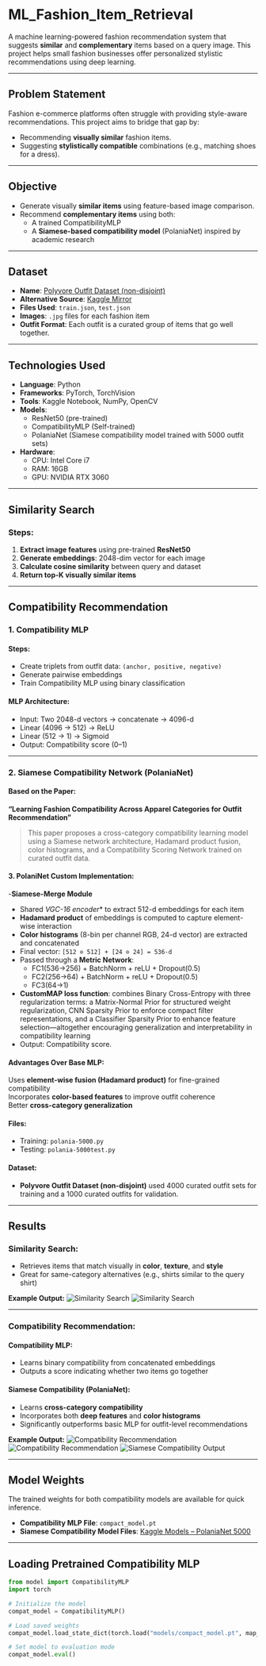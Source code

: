 # ML_Fashion_Item_Retrieval

A machine learning-powered fashion recommendation system that suggests **similar** and **complementary** items based on a query image. This project helps small fashion businesses offer personalized stylistic recommendations using deep learning.

---

## Problem Statement

Fashion e-commerce platforms often struggle with providing style-aware recommendations. This project aims to bridge that gap by:
- Recommending **visually similar** fashion items.
- Suggesting **stylistically compatible** combinations (e.g., matching shoes for a dress).

---

## Objective

- Generate visually **similar items** using feature-based image comparison.
- Recommend **complementary items** using both:
  - A trained CompatibilityMLP
  - A **Siamese-based compatibility model** (PolaniaNet) inspired by academic research

---

## Dataset

- **Name**: [Polyvore Outfit Dataset (non-disjoint)](https://github.com/xthan/polyvore-dataset)
- **Alternative Source**: [Kaggle Mirror](https://www.kaggle.com/datasets/enisteper1/polyvore-outfit-dataset)
- **Files Used**: `train.json`, `test.json`
- **Images**: `.jpg` files for each fashion item
- **Outfit Format**: Each outfit is a curated group of items that go well together.

---

## Technologies Used

- **Language**: Python
- **Frameworks**: PyTorch, TorchVision
- **Tools**: Kaggle Notebook, NumPy, OpenCV
- **Models**:
  - ResNet50 (pre-trained)
  - CompatibilityMLP (Self-trained)
  - PolaniaNet (Siamese compatibility model trained with 5000 outfit sets)
- **Hardware**: 
  - CPU: Intel Core i7  
  - RAM: 16GB  
  - GPU: NVIDIA RTX 3060

---

##  Similarity Search

### Steps:
1. **Extract image features** using pre-trained **ResNet50**  
2. **Generate embeddings**: 2048-dim vector for each image  
3. **Calculate cosine similarity** between query and dataset  
4. **Return top-K visually similar items**

---

##  Compatibility Recommendation

### 1. Compatibility MLP

#### Steps:
- Create triplets from outfit data: `(anchor, positive, negative)`
- Generate pairwise embeddings
- Train Compatibility MLP using binary classification

#### MLP Architecture:
- Input: Two 2048-d vectors → concatenate → 4096-d
- Linear (4096 → 512) → ReLU  
- Linear (512 → 1) → Sigmoid  
- Output: Compatibility score (0–1)

---

### 2. Siamese Compatibility Network (PolaniaNet)

#### Based on the Paper:
**“Learning Fashion Compatibility Across Apparel Categories for Outfit Recommendation”**

> This paper proposes a cross-category compatibility learning model using a Siamese network architecture, Hadamard product fusion, color histograms, and a Compatibility Scoring Network trained on curated outfit data.

#### 3. PolaniNet Custom Implementation:
-**Siamese-Merge Module**
- Shared *VGC-16 encoder** to extract 512-d embeddings for each item
- **Hadamard product** of embeddings is computed to capture element-wise interaction
- **Color histograms** (8-bin per channel RGB, 24-d vector) are extracted and concatenated
- Final vector: `[512 ⊙ 512] + [24 ⊙ 24] = 536-d`
- Passed through a **Metric Network**:
  - FC1(536->256) + BatchNorm + reLU + Dropout(0.5)  
  - FC2(256->64) + BatchNorm + reLU + Dropout(0.5)
  - FC3(64->1)  
- **CustomMAP loss function**: combines Binary Cross-Entropy with three regularization terms: a Matrix-Normal Prior for structured weight regularization, CNN Sparsity Prior to enforce compact filter representations, and a Classifier Sparsity Prior to enhance feature selection—altogether encouraging generalization and interpretability in compatibility learning
- Output: Compatibility score.

#### Advantages Over Base MLP:
Uses **element-wise fusion (Hadamard product)** for fine-grained compatibility  
Incorporates **color-based features** to improve outfit coherence  
Better **cross-category generalization**

#### Files:
- Training: `polania-5000.py`  
- Testing: `polania-5000test.py`

#### Dataset:
- **Polyvore Outfit Dataset (non-disjoint)** used 4000 curated outfit sets for training and a 1000 curated outfits for validation.

---

## Results

### Similarity Search:
- Retrieves items that match visually in **color**, **texture**, and **style**
- Great for same-category alternatives (e.g., shirts similar to the query shirt)

**Example Output:**
![Similarity Search](images/similarity_output1.png)
![Similarity Search](images/similarity_output2.png)

---

### Compatibility Recommendation:

#### Compatibility MLP:
- Learns binary compatibility from concatenated embeddings
- Outputs a score indicating whether two items go together

#### Siamese Compatibility (PolaniaNet):
- Learns **cross-category compatibility**
- Incorporates both **deep features** and **color histograms**
- Significantly outperforms basic MLP for outfit-level recommendations

**Example Output:**
![Compatibility Recommendation](images/compatibility_output1.png)
![Compatibility Recommendation](images/compatibility_output2.png)
![Siamese Compatibility Output](images/Siamese_Compatiblity_Output.png)

---

## Model Weights

The trained weights for both compatibility models are available for quick inference.

- **Compatibility MLP File**: `compact_model.pt`  
- **Siamese Compatibility Model Files**: [Kaggle Models – PolaniaNet 5000](https://www.kaggle.com/models/amishalalwani3110/polania_5000)

---

## Loading Pretrained Compatibility MLP

```python
from model import CompatibilityMLP 
import torch

# Initialize the model
compat_model = CompatibilityMLP()

# Load saved weights
compat_model.load_state_dict(torch.load("models/compact_model.pt", map_location=torch.device('cpu')))

# Set model to evaluation mode
compat_model.eval()

